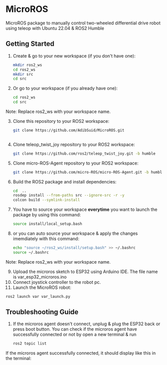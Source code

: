 # MicroROS
MicroROS package to manually control two-wheeled differential drive robot using teleop with Ubuntu 22.04 & ROS2 Humble

## Getting Started
1. Create & go to your new workspace (if you don't have one):
   ```bash
   mkdir ros2_ws
   cd ros2_ws
   mkdir src
   cd src

2. Or go to your workspace (if you already have one):
   ```bash
   cd ros2_ws
   cd src
   
Note: Replace ros2_ws with your workspace name.
   
3. Clone this repository to your ROS2 workspace:
   ```bash
   git clone https://github.com/AdibSuid/MicroROS.git
  
4. Clone teleop_twist_joy repository to your ROS2 workspace:
   ```bash
   git clone https://github.com/ros2/teleop_twist_joy.git -b humble

5. Clone micro-ROS-Agent repository to your ROS2 workspace:
   ```bash
   git clone https://github.com/micro-ROS/micro-ROS-Agent.git -b humble

6. Build the ROS2 package and install dependencies:
   ```bash
   cd  ..
   rosdep install --from-paths src --ignore-src -r -y
   colcon build --symlink-install

7. You have to source your workspace **everytime** you want to launch the package by using this command:
   ```bash
   source install/local_setup.bash

8. or you can auto source your workspace  & apply the changes imemdiately with this command:
   ```bash
   echo "source ~/ros2_ws/install/setup.bash" >> ~/.bashrc
   source ~/.bashrc

Note: Replace ros2_ws with your workspace name.

9. Upload the microros sketch to ESP32 using Arduino IDE. The file name is var_esp32_microros.ino
10. Connect joystick controller to the robot pc.
11. Launch the MicroROS robot:
   ```bash
   ros2 launch var var_launch.py
   ```
## Troubleshooting Guide
1. If the microros agent doesn't connect, unplug & plug the ESP32 back or press boot button. You can check if the    microros agent have successfully connected or not by open a new terminal & run
   ```bash
   ros2 topic list
  If the microros agent successfully connected, it should display like this in the terminal:
   ```bash
   
